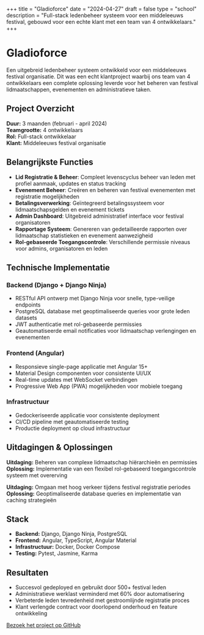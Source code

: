 +++
title = "Gladioforce"
date = "2024-04-27"
draft = false
type = "school"
description = "Full-stack ledenbeheer systeem voor een middeleeuws festival, gebouwd voor een echte klant met een team van 4 ontwikkelaars."
+++

# Gladioforce

Een uitgebreid ledenbeheer systeem ontwikkeld voor een middeleeuws festival organisatie. Dit was een echt klantproject waarbij ons team van 4 ontwikkelaars een complete oplossing leverde voor het beheren van festival lidmaatschappen, evenementen en administratieve taken.

## Project Overzicht

**Duur:** 3 maanden (februari - april 2024)  
**Teamgrootte:** 4 ontwikkelaars  
**Rol:** Full-stack ontwikkelaar  
**Klant:** Middeleeuws festival organisatie

## Belangrijkste Functies

- **Lid Registratie & Beheer**: Compleet levenscyclus beheer van leden met profiel aanmaak, updates en status tracking
- **Evenement Beheer**: Creëren en beheren van festival evenementen met registratie mogelijkheden
- **Betalingsverwerking**: Geïntegreerd betalingssysteem voor lidmaatschapsgelden en evenement tickets
- **Admin Dashboard**: Uitgebreid administratief interface voor festival organisatoren
- **Rapportage Systeem**: Genereren van gedetailleerde rapporten over lidmaatschap statistieken en evenement aanwezigheid
- **Rol-gebaseerde Toegangscontrole**: Verschillende permissie niveaus voor admins, organisatoren en leden

## Technische Implementatie

### Backend (Django + Django Ninja)
- RESTful API ontwerp met Django Ninja voor snelle, type-veilige endpoints
- PostgreSQL database met geoptimaliseerde queries voor grote leden datasets
- JWT authenticatie met rol-gebaseerde permissies
- Geautomatiseerde email notificaties voor lidmaatschap verlengingen en evenementen

### Frontend (Angular)
- Responsieve single-page applicatie met Angular 15+
- Material Design componenten voor consistente UI/UX
- Real-time updates met WebSocket verbindingen
- Progressive Web App (PWA) mogelijkheden voor mobiele toegang

### Infrastructuur
- Gedockeriseerde applicatie voor consistente deployment
- CI/CD pipeline met geautomatiseerde testing
- Productie deployment op cloud infrastructuur

## Uitdagingen & Oplossingen

**Uitdaging:** Beheren van complexe lidmaatschap hiërarchieën en permissies  
**Oplossing:** Implementatie van een flexibel rol-gebaseerd toegangscontrole systeem met overerving

**Uitdaging:** Omgaan met hoog verkeer tijdens festival registratie periodes  
**Oplossing:** Geoptimaliseerde database queries en implementatie van caching strategieën

## Stack
- **Backend:** Django, Django Ninja, PostgreSQL
- **Frontend:** Angular, TypeScript, Angular Material
- **Infrastructuur:** Docker, Docker Compose
- **Testing:** Pytest, Jasmine, Karma

## Resultaten
- Succesvol gedeployed en gebruikt door 500+ festival leden
- Administratieve werklast verminderd met 60% door automatisering
- Verbeterde leden tevredenheid met gestroomlijnde registratie proces
- Klant verlengde contract voor doorlopend onderhoud en feature ontwikkeling

[Bezoek het project op GitHub](https://github.com/GladioForce-Org/GladioForce)
